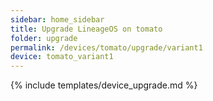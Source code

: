 ```yaml
---
sidebar: home_sidebar
title: Upgrade LineageOS on tomato
folder: upgrade
permalink: /devices/tomato/upgrade/variant1
device: tomato_variant1
---
```

{% include templates/device_upgrade.md %}
